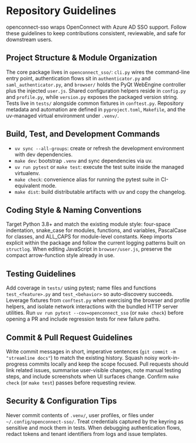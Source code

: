 # Repository Guidelines

openconnect-sso wraps OpenConnect with Azure AD SSO support. Follow these guidelines to keep contributions consistent, reviewable, and safe for downstream users.

## Project Structure & Module Organization
The core package lives in `openconnect_sso/`: `cli.py` wires the command-line entry point, authentication flows sit in `authenticator.py` and `saml_authenticator.py`, and `browser/` holds the PyQt WebEngine controller plus the injected `user.js`. Shared configuration helpers reside in `config.py` and `profile.py`, while `version.py` exposes the packaged version string. Tests live in `tests/` alongside common fixtures in `conftest.py`. Repository metadata and automation are defined in `pyproject.toml`, `Makefile`, and the uv-managed virtual environment under `.venv/`.

## Build, Test, and Development Commands
- `uv sync --all-groups`: create or refresh the development environment with dev dependencies.
- `make dev`: bootstrap `.venv` and sync dependencies via uv.
- `uv run pytest` or `make test`: execute the test suite inside the managed virtualenv.
- `make check`: convenience alias for running the pytest suite in CI-equivalent mode.
- `make dist`: build distributable artifacts with uv and copy the changelog.

## Coding Style & Naming Conventions
Target Python 3.8+ and match the existing module style: four-space indentation, snake_case for modules, functions, and variables, PascalCase for classes, and ALL_CAPS for module-level constants. Keep imports explicit within the package and follow the current logging patterns built on `structlog`. When editing JavaScript in `browser/user.js`, preserve the compact arrow-function style already in use.

## Testing Guidelines
Add coverage in `tests/` using pytest; name files and functions `test_<feature>.py` and `test_<behavior>` so auto-discovery succeeds. Leverage fixtures from `conftest.py` when exercising the browser and profile helpers, and isolate network interactions with the bundled HTTP server utilities. Run `uv run pytest --cov=openconnect_sso` (or `make check`) before opening a PR and include regression tests for new failure paths.

## Commit & Pull Request Guidelines
Write commit messages in short, imperative sentences (`git commit -m "streamline docs"`) to match the existing history. Squash noisy work-in-progress commits locally and keep the scope focused. Pull requests should link related issues, summarise user-visible changes, note manual testing steps, and include screenshots when UI surfaces change. Confirm `make check` (or `make test`) passes before requesting review.

## Security & Configuration Tips
Never commit contents of `.venv/`, user profiles, or files under `~/.config/openconnect-sso/`. Treat credentials captured by the keyring as sensitive and mock them in tests. When debugging authentication flows, redact tokens and tenant identifiers from logs and issue templates.
